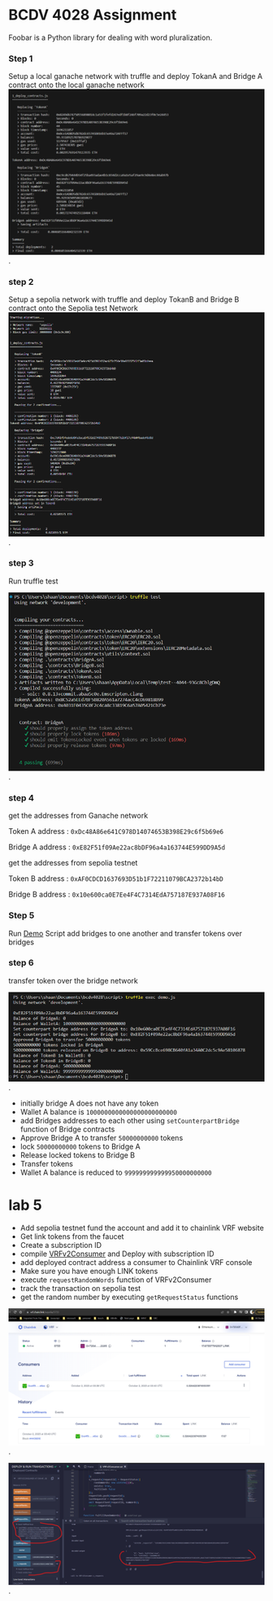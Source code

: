 # BCDV 4028 Assignment

Foobar is a Python library for dealing with word pluralization.

### Step 1

Setup a local ganache network with truffle and deploy TokanA and Bridge A contract onto the local ganache network
![Token A and Bridge A contract deployments ](https://github.com/mandeep9888/bcdv_asignment/blob/20e4ca3631d30ef8f451009e155f2474602aeffc/truffleMigrate_tokenA_bridgeA.png).

### step 2

Setup a sepolia network with truffle and deploy TokanB and Bridge B contract onto the Sepolia test Network
![Token B and Bridge B contract deployments ](https://github.com/mandeep9888/bcdv_asignment/blob/20e4ca3631d30ef8f451009e155f2474602aeffc/truffleMigrate_sepolia_tokenB_bridgeB.png).

### step 3

Run truffle test

![truffle test ](https://github.com/mandeep9888/bcdv_asignment/blob/20e4ca3631d30ef8f451009e155f2474602aeffc/truffleTest.png).

### step 4

get the addresses from Ganache network 

Token A address : ```0xDc48A86e641C978D14074653B398E29c6f5b69e6``` 

Bridge A address : ```0xE82F51f09Ae22ac8bDF96a4a163744E599DD9A5d```

get the addresses from sepolia testnet

Token B address : ```0xAF0CDCD1637693D51b1F72211079BCA2372b14bD``` 

Bridge B address : ```0x10e600ca0E7Ee4F4C7314EdA757187E937A08F16```

### Step 5

Run [Demo](https://github.com/mandeep9888/bcdv_asignment/blob/20e4ca3631d30ef8f451009e155f2474602aeffc/script/demo.js) Script add bridges to one another and transfer tokens over bridges

### step 6 

transfer token over the bridge network

![token transfer](https://github.com/mandeep9888/bcdv_asignment/blob/20e4ca3631d30ef8f451009e155f2474602aeffc/tokenTransfer.png).

- initially bridge A does not have any token 
- Wallet A balance is `1000000000000000000000000`
- add Bridges addresses to each other using `setCounterpartBridge` function of Bridge contracts
- Approve Bridge A to transfer `50000000000` tokens
- lock `50000000000` tokens to Bridge A
- Release locked tokens to  Bridge B
- Transfer tokens
- Wallet A balance is reduced to `999999999999950000000000`

# lab 5

- Add sepolia testnet fund the account and add it to chainlink VRF website
- Get link tokens from the faucet
- Create a subscription ID
- compile [VRFv2Consumer](https://github.com/mandeep9888/bcdv_asignment/blob/8b33afcfebd8b7d81da64955192b9b19420f027e/contracts/VRFv2Consumer.sol) and Deploy with subscription ID 
- add deployed contract address a consumer to Chainlink VRF console
- Make sure you have enough LINK tokens 
- execute `requestRandomWords` function of VRFv2Consumer
- track the transaction on sepolia test
- get the random number by executing `getRequestStatus` functions

![VRF console](https://github.com/mandeep9888/bcdv_asignment/blob/8b33afcfebd8b7d81da64955192b9b19420f027e/chainLinkScreenshot.png).

![Random numbers](https://github.com/mandeep9888/bcdv_asignment/blob/8b33afcfebd8b7d81da64955192b9b19420f027e/random%20number.png).
